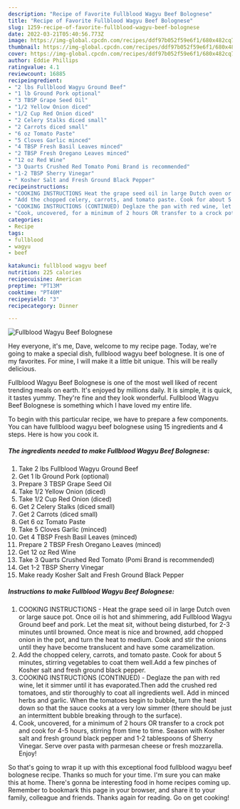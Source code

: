 ```yaml
---
description: "Recipe of Favorite Fullblood Wagyu Beef Bolognese"
title: "Recipe of Favorite Fullblood Wagyu Beef Bolognese"
slug: 1259-recipe-of-favorite-fullblood-wagyu-beef-bolognese
date: 2022-03-21T05:40:56.773Z
image: https://img-global.cpcdn.com/recipes/ddf97b052f59e6f1/680x482cq70/fullblood-wagyu-beef-bolognese-recipe-main-photo.jpg
thumbnail: https://img-global.cpcdn.com/recipes/ddf97b052f59e6f1/680x482cq70/fullblood-wagyu-beef-bolognese-recipe-main-photo.jpg
cover: https://img-global.cpcdn.com/recipes/ddf97b052f59e6f1/680x482cq70/fullblood-wagyu-beef-bolognese-recipe-main-photo.jpg
author: Eddie Phillips
ratingvalue: 4.1
reviewcount: 16885
recipeingredient:
- "2 lbs Fullblood Wagyu Ground Beef"
- "1 lb Ground Pork optional"
- "3 TBSP Grape Seed Oil"
- "1/2 Yellow Onion diced"
- "1/2 Cup Red Onion diced"
- "2 Celery Stalks diced small"
- "2 Carrots diced small"
- "6 oz Tomato Paste"
- "5 Cloves Garlic minced"
- "4 TBSP Fresh Basil Leaves minced"
- "2 TBSP Fresh Oregano Leaves minced"
- "12 oz Red Wine"
- "3 Quarts Crushed Red Tomato Pomi Brand is recommended"
- "1-2 TBSP Sherry Vinegar"
- " Kosher Salt and Fresh Ground Black Pepper"
recipeinstructions:
- "COOKING INSTRUCTIONS Heat the grape seed oil in large Dutch oven or large sauce pot. Once oil is hot and shimmering, add Fullblood Wagyu Ground beef and pork. Let the meat sit, without being disturbed, for 2-3 minutes until browned. Once meat is nice and browned, add chopped onion in the pot, and turn the heat to medium. Cook and stir the onions until they have become translucent and have some caramelization."
- "Add the chopped celery, carrots, and tomato paste. Cook for about 5 minutes, stirring vegetables to coat them well.Add a few pinches of Kosher salt and fresh ground black pepper."
- "COOKING INSTRUCTIONS (CONTINUED) Deglaze the pan with red wine, let it simmer until it has evaporated.Then add the crushed red tomatoes, and stir thoroughly to coat all ingredients well. Add in minced herbs and garlic. When the tomatoes begin to bubble, turn the heat down so that the sauce cooks at a very low simmer (there should be just an intermittent bubble breaking through to the surface)."
- "Cook, uncovered, for a minimum of 2 hours OR transfer to a crock pot and cook for 4-5 hours, stirring from time to time. Season with Kosher salt and fresh ground black pepper and 1-2 tablespoons of Sherry Vinegar. Serve over pasta with parmesan cheese or fresh mozzarella. Enjoy!"
categories:
- Recipe
tags:
- fullblood
- wagyu
- beef

katakunci: fullblood wagyu beef 
nutrition: 225 calories
recipecuisine: American
preptime: "PT13M"
cooktime: "PT40M"
recipeyield: "3"
recipecategory: Dinner

---
```



![Fullblood Wagyu Beef Bolognese](https://img-global.cpcdn.com/recipes/ddf97b052f59e6f1/680x482cq70/fullblood-wagyu-beef-bolognese-recipe-main-photo.jpg)

Hey everyone, it's me, Dave, welcome to my recipe page. Today, we're going to make a special dish, fullblood wagyu beef bolognese. It is one of my favorites. For mine, I will make it a little bit unique. This will be really delicious.



Fullblood Wagyu Beef Bolognese is one of the most well liked of recent trending meals on earth. It's enjoyed by millions daily. It is simple, it is quick, it tastes yummy. They're fine and they look wonderful. Fullblood Wagyu Beef Bolognese is something which I have loved my entire life.


To begin with this particular recipe, we have to prepare a few components. You can have fullblood wagyu beef bolognese using 15 ingredients and 4 steps. Here is how you cook it.

<!--inarticleads1-->

##### The ingredients needed to make Fullblood Wagyu Beef Bolognese:

1. Take 2 lbs Fullblood Wagyu Ground Beef
1. Get 1 lb Ground Pork (optional)
1. Prepare 3 TBSP Grape Seed Oil
1. Take 1/2 Yellow Onion (diced)
1. Take 1/2 Cup Red Onion (diced)
1. Get 2 Celery Stalks (diced small)
1. Get 2 Carrots (diced small)
1. Get 6 oz Tomato Paste
1. Take 5 Cloves Garlic (minced)
1. Get 4 TBSP Fresh Basil Leaves (minced)
1. Prepare 2 TBSP Fresh Oregano Leaves (minced)
1. Get 12 oz Red Wine
1. Take 3 Quarts Crushed Red Tomato (Pomi Brand is recommended)
1. Get 1-2 TBSP Sherry Vinegar
1. Make ready  Kosher Salt and Fresh Ground Black Pepper




<!--inarticleads2-->

##### Instructions to make Fullblood Wagyu Beef Bolognese:

1. COOKING INSTRUCTIONS - Heat the grape seed oil in large Dutch oven or large sauce pot. Once oil is hot and shimmering, add Fullblood Wagyu Ground beef and pork. Let the meat sit, without being disturbed, for 2-3 minutes until browned. Once meat is nice and browned, add chopped onion in the pot, and turn the heat to medium. Cook and stir the onions until they have become translucent and have some caramelization.
1. Add the chopped celery, carrots, and tomato paste. Cook for about 5 minutes, stirring vegetables to coat them well.Add a few pinches of Kosher salt and fresh ground black pepper.
1. COOKING INSTRUCTIONS (CONTINUED) - Deglaze the pan with red wine, let it simmer until it has evaporated.Then add the crushed red tomatoes, and stir thoroughly to coat all ingredients well. Add in minced herbs and garlic. When the tomatoes begin to bubble, turn the heat down so that the sauce cooks at a very low simmer (there should be just an intermittent bubble breaking through to the surface).
1. Cook, uncovered, for a minimum of 2 hours OR transfer to a crock pot and cook for 4-5 hours, stirring from time to time. Season with Kosher salt and fresh ground black pepper and 1-2 tablespoons of Sherry Vinegar. Serve over pasta with parmesan cheese or fresh mozzarella. Enjoy!




So that's going to wrap it up with this exceptional food fullblood wagyu beef bolognese recipe. Thanks so much for your time. I'm sure you can make this at home. There's gonna be interesting food in home recipes coming up. Remember to bookmark this page in your browser, and share it to your family, colleague and friends. Thanks again for reading. Go on get cooking!
